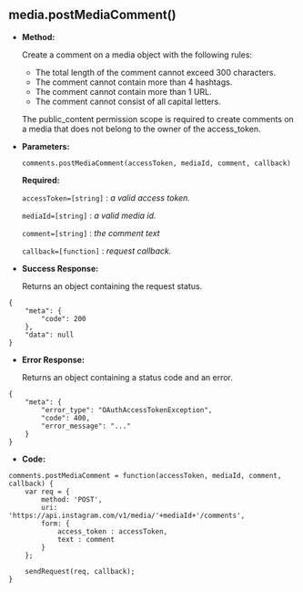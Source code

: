 **media.postMediaComment()**
----

* **Method:**
  
	
  Create a comment on a media object with the following rules:
  
  * The total length of the comment cannot exceed 300 characters.
  * The comment cannot contain more than 4 hashtags.
  * The comment cannot contain more than 1 URL.
  * The comment cannot consist of all capital letters.
  
  The public_content permission scope is required to create comments on a media that does not belong to the owner of  the access_token.
	
*  **Parameters:**

	```
	comments.postMediaComment(accessToken, mediaId, comment, callback)
	```

   **Required:**
 
   `accessToken=[string]` : *a valid access token.*

   `mediaId=[string]` : *a valid media id.*

   `comment=[string]` : *the comment text*
   
   `callback=[function]` : *request callback.*   

* **Success Response:**
	
    Returns an object containing the request status.
	
```
{
    "meta": {
        "code": 200
    }, 
    "data": null
}
```
 
* **Error Response:**
	
    Returns an object containing a status code and an error.
	
```
{
	"meta": {
		"error_type": "OAuthAccessTokenException",
		"code": 400,
		"error_message": "..."
	}
}
```

* **Code:**

```
comments.postMediaComment = function(accessToken, mediaId, comment, callback) {
    var req = {
        method: 'POST',
        uri: 'https://api.instagram.com/v1/media/'+mediaId+'/comments',
        form: {
            access_token : accessToken,
            text : comment
        }
    };

    sendRequest(req, callback);
}
```